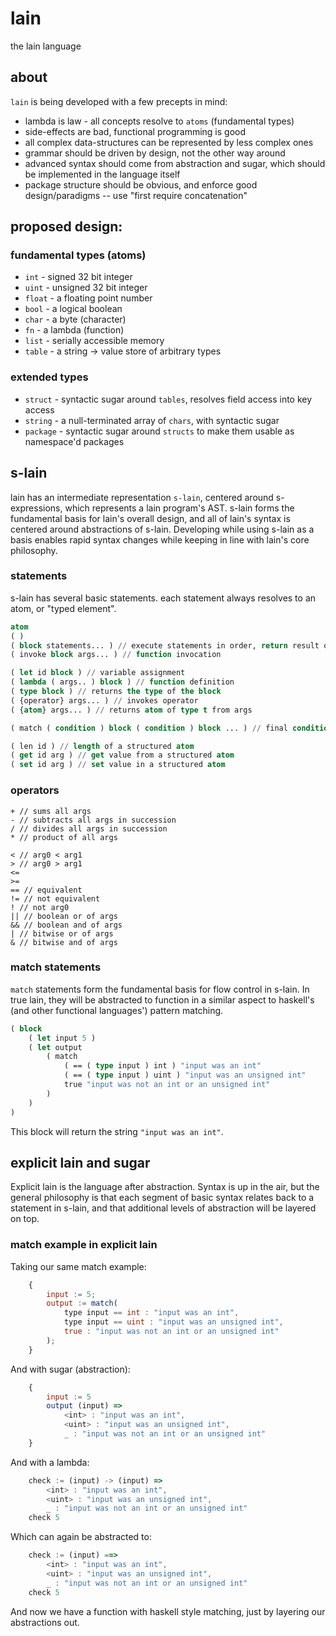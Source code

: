 # lain
the lain language

## about
`lain` is being developed with a few precepts in mind:
* lambda is law - all concepts resolve to `atoms` (fundamental types)
* side-effects are bad, functional programming is good
* all complex data-structures can be represented by less complex ones
* grammar should be driven by design, not the other way around
* advanced syntax should come from abstraction and sugar, which should be implemented in the language itself
* package structure should be obvious, and enforce good design/paradigms -- use "first require concatenation"

## proposed design:

### fundamental types (atoms)
* `int` - signed 32 bit integer
* `uint` - unsigned 32 bit integer
* `float` - a floating point number
* `bool` - a logical boolean
* `char` - a byte (character)
* `fn` - a lambda (function)
* `list` - serially accessible memory
* `table` - a string -> value store of arbitrary types

### extended types
* `struct` - syntactic sugar around `tables`, resolves field access into key access
* `string` - a null-terminated array of `chars`, with syntactic sugar
* `package` - syntactic sugar around `structs` to make them usable as namespace'd packages

## s-lain
lain has an intermediate representation `s-lain`, centered around s-expressions, which represents a lain program's AST.
s-lain forms the fundamental basis for lain's overall design, and all of lain's syntax is centered around abstractions of s-lain.
Developing while using s-lain as a basis enables rapid syntax changes while keeping in line with lain's core philosophy.

### statements
s-lain has several basic statements. each statement always resolves to an atom, or "typed element".
```lisp
atom
( )
( block statements... ) // execute statements in order, return result of last
( invoke block args... ) // function invocation

( let id block ) // variable assignment
( lambda ( args.. ) block ) // function definition
( type block ) // returns the type of the block
( {operator} args... ) // invokes operator
( {atom} args... ) // returns atom of type t from args

( match ( condition ) block ( condition ) block ... ) // final condition should match true to act as an "else"

( len id ) // length of a structured atom
( get id arg ) // get value from a structured atom
( set id arg ) // set value in a structured atom
```

### operators
```
+ // sums all args
- // subtracts all args in succession
/ // divides all args in succession
* // product of all args

< // arg0 < arg1
> // arg0 > arg1
<=
>=
== // equivalent
!= // not equivalent
! // not arg0
|| // boolean or of args
&& // boolean and of args
| // bitwise or of args
& // bitwise and of args
```


### match statements
`match` statements form the fundamental basis for flow control in s-lain. In true lain, they will be abstracted to function in a similar aspect to haskell's (and other functional languages') pattern matching.
```lisp
( block
    ( let input 5 )
    ( let output
        ( match
            ( == ( type input ) int ) "input was an int"
            ( == ( type input ) uint ) "input was an unsigned int"
            true "input was not an int or an unsigned int"
        )
    )
)
```

This block will return the string `"input was an int"`.


## explicit lain and sugar
Explicit lain is the language after abstraction. Syntax is up in the air, but the general philosophy is that each segment of basic syntax relates back to a statement in s-lain, and that additional levels of abstraction will be layered on top.


### match example in explicit lain
Taking our same match example:
```javascript
	{
		input := 5;
		output := match(
			type input == int : "input was an int",
			type input == uint : "input was an unsigned int",
			true : "input was not an int or an unsigned int"
		);
	}
```

And with sugar (abstraction):
```javascript
	{
		input := 5
		output (input) =>
			<int> : "input was an int",
			<uint> : "input was an unsigned int",
			_ : "input was not an int or an unsigned int"
	}
```

And with a lambda:
```javascript
	check := (input) -> (input) =>
		<int> : "input was an int",
		<uint> : "input was an unsigned int",
		_ : "input was not an int or an unsigned int"
	check 5
```

Which can again be abstracted to:
```javascript
	check := (input) ==>  
		<int> : "input was an int",
		<uint> : "input was an unsigned int",
		_ : "input was not an int or an unsigned int"
	check 5
```
And now we have a function with haskell style matching, just by layering our abstractions out.
